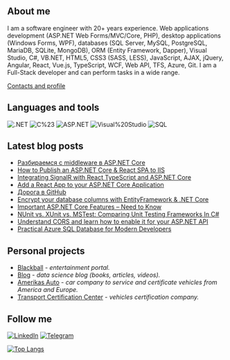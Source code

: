 ## About me
I am a software engineer with 20+ years experience. Web applications development (ASP.NET Web Forms/MVC/Core, PHP), desktop applications (Windows Forms, WPF), databases (SQL Server, MySQL, PostgreSQL, MariaDB, SQLite, MongoDB), ORM (Entity Framework, Dapper), Visual Studio, C#, VB.NET, HTML5, CSS3 (SASS, LESS), JavaScript, AJAX, jQuery, Angular, React, Vue.js, TypeScript, WCF, Web API, TFS, Azure, Git.
I am a Full-Stack developer and can perform tasks in a wide range.

[Contacts and profile](http://sd.blackball.lv/sergey-drozdov)

## Languages and tools
![.NET](https://img.shields.io/badge/-.NET-333537?style=for-the-badge&logo=.NET)
![C%23](https://img.shields.io/badge/-C%23-333537?style=for-the-badge&logo=C-Sharp)
![ASP.NET](https://img.shields.io/badge/-ASP.NET-333537?style=for-the-badge&logo=asp-net)
![Visual%20Studio](https://img.shields.io/badge/-Visual%20Studio-333537?style=for-the-badge&logo=visual-studio)
![SQL](https://img.shields.io/badge/-SQL-333537?style=for-the-badge&logo=sql)

## Latest blog posts
<!-- BLOG-POST-LIST:START -->
- [Разбираемся с middleware в ASP.NET Core](http://sd.blackball.lv/articles/read/18810)
- [How to Publish an ASP.NET Core & React SPA to IIS](http://sd.blackball.lv/articles/read/18809)
- [Integrating SignalR with React TypeScript and ASP.NET Core](http://sd.blackball.lv/articles/read/18808)
- [Add a React App to your ASP.NET Core Application](http://sd.blackball.lv/articles/read/18807)
- [Дорога в GitHub](http://sd.blackball.lv/news/18806)
- [Encrypt your database columns with EntityFramework & .NET Core](http://sd.blackball.lv/articles/read/18805)
- [Important ASP.NET Core Features – Need to Know](http://sd.blackball.lv/articles/read/18804)
- [NUnit vs. XUnit vs. MSTest: Comparing Unit Testing Frameworks In C#](http://sd.blackball.lv/articles/read/18803)
- [Understand CORS and learn how to enable it for your ASP.NET API](http://sd.blackball.lv/articles/read/18802)
- [Practical Azure SQL Database for Modern Developers](http://sd.blackball.lv/books/18768)
<!-- BLOG-POST-LIST:END -->

## Personal projects
* [Blackball](http://blackball.lv/) - *entertainment portal.*
* [Blog](http://sd.blackball.lv/) - *data science blog (books, articles, videos).*
* [Amerikas Auto](https://amerikasauto.lv/) - *car company to service and certificate vehicles from America and Europe.*
* [Transport Certification Center](https://autosc.lv/) - *vehicles certification company.*

## Follow me
[![LinkedIn](https://img.shields.io/badge/-LinkedIn-333537?style=for-the-badge&logo=LinkedIn)](https://www.linkedin.com/in/serg-drozdov/)
[![Telegram](https://img.shields.io/badge/-Telegram-333537?style=for-the-badge&logo=Telegram)](https://t.me/cyberserg80)

[![Top Langs](https://github-readme-stats.vercel.app/api/top-langs/?username=sergdrozdov)](https://github.com/anuraghazra/github-readme-stats)
